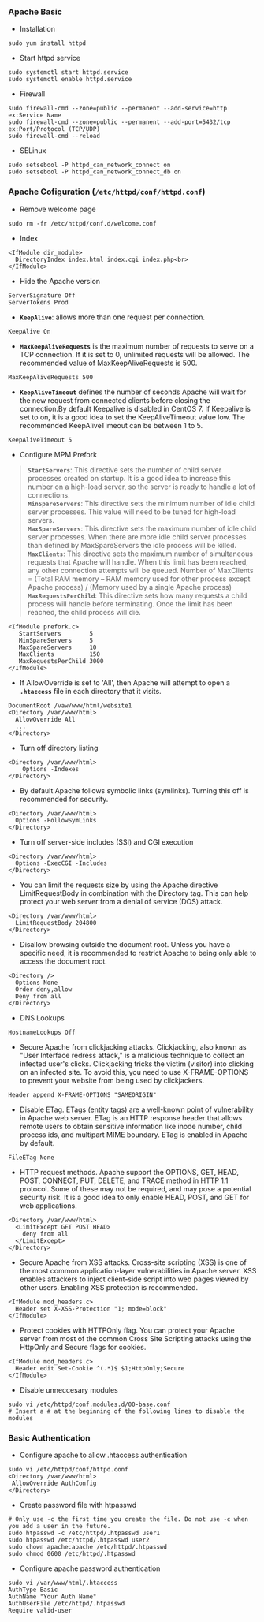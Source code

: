 ### Apache Basic
  * Installation
  ```shell
  sudo yum install httpd
  ```
  * Start httpd service
  ```shell
  sudo systemctl start httpd.service
  sudo systemctl enable httpd.service
  ```
  * Firewall
  ```shell
  sudo firewall-cmd --zone=public --permanent --add-service=http ex:Service Name
  sudo firewall-cmd --zone=public --permanent --add-port=5432/tcp ex:Port/Protocol (TCP/UDP)
  sudo firewall-cmd --reload
  ```
  * SELinux
  ```shell
  sudo setsebool -P httpd_can_network_connect on
  sudo setsebool -P httpd_can_network_connect_db on
  ```

### Apache Cofiguration (**`/etc/httpd/conf/httpd.conf`**)
  * Remove welcome page
  ```shell
  sudo rm -fr /etc/httpd/conf.d/welcome.conf
  ```
  * Index
  ```shell
  <IfModule dir_module>
    DirectoryIndex index.html index.cgi index.php<br>
  </IfModule>
  ```
  * Hide the Apache version
  ```shell
  ServerSignature Off
  ServerTokens Prod
  ```
  * **`KeepAlive`**: allows more than one request per connection.
  ```shell
  KeepAlive On
  ```
  * **`MaxKeepAliveRequests`** is the maximum number of requests to serve on a TCP connection. If it is set to 0, unlimited requests will be allowed. The recommended value of MaxKeepAliveRequests is 500.
  ```shell
  MaxKeepAliveRequests 500
  ```
  * **`KeepAliveTimeout`** defines the number of seconds Apache will wait for the new request from connected clients before closing the connection.By default Keepalive is disabled in CentOS 7. If Keepalive is set to on, it is a good idea to set the KeepAliveTimeout value low. The recommended KeepAliveTimeout can be between 1 to 5.
  ```shell
  KeepAliveTimeout 5
  ```
  * Configure MPM Prefork
  > **`StartServers`**: This directive sets the number of child server processes created on startup. It is a good idea to increase this number on a high-load server, so the server is ready to handle a lot of connections.<br>
  > **`MinSpareServers`**: This directive sets the minimum number of idle child server processes. This value will need to be tuned for high-load servers.<br>
  > **`MaxSpareServers`**: This directive sets the maximum number of idle child server processes. When there are more idle child server processes than defined by MaxSpareServers the idle process will be killed.<br>
  > **`MaxClients`**: This directive sets the maximum number of simultaneous requests that Apache will handle. When this limit has been reached, any other connection attempts will be queued. Number of MaxClients = (Total RAM memory – RAM memory used for other process except Apache process) / (Memory used by a single Apache process)<br>
  > **`MaxRequestsPerChild`**: This directive sets how many requests a child process will handle before terminating. Once the limit has been reached, the child process will die.
  ```shell
  <IfModule prefork.c>
     StartServers        5
     MinSpareServers     5
     MaxSpareServers     10
     MaxClients          150
     MaxRequestsPerChild 3000
  </IfModule>
  ```
  * If AllowOverride is set to 'All', then Apache will attempt to open a **`.htaccess`** file in each directory that it visits.
  ```shell
  DocumentRoot /vaw/www/html/website1
  <Directory /var/www/html> 
    AllowOverride All
    ...
  </Directory>
  ```
  * Turn off directory listing
  ```shell
  <Directory /var/www/html>
      Options -Indexes
  </Directory>
  ```
  * By default Apache follows symbolic links (symlinks). Turning this off is recommended for security.
  ```shell
  <Directory /var/www/html>
    Options -FollowSymLinks 
  </Directory>
  ```
  * Turn off server-side includes (SSI) and CGI execution
  ```shell
  <Directory /var/www/html>
    Options -ExecCGI -Includes
  </Directory>
  ```
  * You can limit the requests size by using the Apache directive LimitRequestBody in combination with the Directory tag. This can help protect your web server from a denial of service (DOS) attack.
  ```shell
  <Directory /var/www/html>
    LimitRequestBody 204800
  </Directory>
  ```
  * Disallow browsing outside the document root. Unless you have a specific need, it is recommended to restrict Apache to being only able to access the document root.
  ```shell
  <Directory />
    Options None
    Order deny,allow
    Deny from all
  </Directory>
  ```
  * DNS Lookups
  ```shell
  HostnameLookups Off
  ```
  * Secure Apache from clickjacking attacks. Clickjacking, also known as "User Interface redress attack," is a malicious technique to collect an infected user's clicks. Clickjacking tricks the victim (visitor) into clicking on an infected site. To avoid this, you need to use X-FRAME-OPTIONS to prevent your website from being used by clickjackers.
  ```shell
  Header append X-FRAME-OPTIONS "SAMEORIGIN"
  ```
  * Disable ETag. ETags (entity tags) are a well-known point of vulnerability in Apache web server. ETag is an HTTP response header that allows remote users to obtain sensitive information like inode number, child process ids, and multipart MIME boundary. ETag is enabled in Apache by default.
  ```shell
  FileETag None
  ```
  * HTTP request methods. Apache support the OPTIONS, GET, HEAD, POST, CONNECT, PUT, DELETE, and TRACE method in HTTP 1.1 protocol. Some of these may not be required, and may pose a potential security risk. It is a good idea to only enable HEAD, POST, and GET for web applications.
  ```shell
  <Directory /var/www/html>
    <LimitExcept GET POST HEAD>
      deny from all
    </LimitExcept>
  </Directory>
  ```
  * Secure Apache from XSS attacks. Cross-site scripting (XSS) is one of the most common application-layer vulnerabilities in Apache server. XSS enables attackers to inject client-side script into web pages viewed by other users. Enabling XSS protection is recommended.
  ```shell
  <IfModule mod_headers.c>
    Header set X-XSS-Protection "1; mode=block"
  </IfModule>
  ```
  * Protect cookies with HTTPOnly flag. You can protect your Apache server from most of the common Cross Site Scripting attacks using the HttpOnly and Secure flags for cookies.
  ```shell
  <IfModule mod_headers.c>
    Header edit Set-Cookie ^(.*)$ $1;HttpOnly;Secure
  </IfModule>
  ```
  * Disable unneccesary modules
  ```shell
  sudo vi /etc/httpd/conf.modules.d/00-base.conf
  # Insert a # at the beginning of the following lines to disable the modules
  ```

### Basic Authentication
  * Configure apache to allow .htaccess authentication
  ```shell
  sudo vi /etc/httpd/conf/httpd.conf
 <Directory /var/www/html>
   AllowOverride AuthConfig
 </Directory>
 ```
 * Create password file with htpasswd
 ```shell
 # Only use -c the first time you create the file. Do not use -c when you add a user in the future.
 sudo htpasswd -c /etc/httpd/.htpasswd user1
 sudo htpasswd /etc/httpd/.htpasswd user2
 sudo chown apache:apache /etc/httpd/.htpasswd
 sudo chmod 0600 /etc/httpd/.htpasswd
 ```
 * Configure apache password authentication
 ```shell
 sudo vi /var/www/html/.htaccess
 AuthType Basic
 AuthName "Your Auth Name"
 AuthUserFile /etc/httpd/.htpasswd
 Require valid-user
 ```
  
